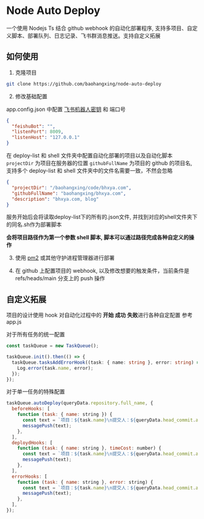 # Node Auto Deploy

一个使用 Nodejs Ts 结合 github webhook 的自动化部署程序, 支持多项目、自定义脚本、部署队列、日志记录、飞书群消息推送。支持自定义拓展

## 如何使用

1. 克隆项目

```sh
git clone https://github.com/baohangxing/node-auto-deploy
```

2. 修改基础配置

app.config.json 中配置 [飞书机器人密钥](https://www.feishu.cn/hc/zh-CN/articles/360024984973) 和 端口号

```json
{
  "feishuBot": "",
  "listenPort": 8009,
  "listenHost": "127.0.0.1"
}
```

在 deploy-list 和 shell 文件夹中配置自动化部署的项目以及自动化脚本
`projectDir` 为项目在服务器的位置
`githubFullName` 为项目的 github 的项目名, 支持多个
deploy-list 和 shell 文件夹中的文件名需要一致，不然会忽略

```json
{
  "projectDir": "/baohangxing/code/bhxya.com",
  "githubFullName": "baohangxing/bhxya.com",
  "description": "bhxya.com, blog"
}
```

服务开始后会将读取deploy-list下的所有的.json文件, 并找到对应的shell文件夹下的同名.sh作为部署脚本

**会将项目路径作为第一个参数 shell 脚本, 脚本可以通过路径完成各种自定义的操作**

3. 使用 [pm2](https://pm2.keymetrics.io/) 或其他守护进程管理器进行部署

4. 在 github 上配置项目的 webhook, 以及修改想要的触发条件，当前条件是 refs/heads/main 分支上的 push 操作

## 自定义拓展

项目的设计使用 hook 对自动化过程中的 **开始** **成功** **失败**进行各种自定配置
参考 app.js

对于所有任务的统一配置

```ts
const taskQueue = new TaskQueue();

taskQueue.init().then(() => {
  taskQueue.tasksAddErrorHook((task: { name: string }, error: string) => {
    Log.error(task.name, error);
  });
});
```

对于单一任务的特殊配置

```js
taskQueue.autoDeploy(queryData.repository.full_name, {
  beforeHooks: [
    function (task: { name: string }) {
      const text = `项目：${task.name}\n提交人：${queryData.head_commit.author.username}\n提交信息：${queryData.head_commit.message}\n开始部署...\n`;
      messagePush(text);
    },
  ],
  deploydHooks: [
    function (task: { name: string }, timeCost: number) {
      const text = `项目：${task.name}\n提交人：${queryData.head_commit.author.username}\n提交信息：${queryData.head_commit.message}\n状态：部署成功(${timeCost}s)\n`;
      messagePush(text);
    },
  ],
  errorHooks: [
    function (task: { name: string }, error: string) {
      const text = `项目：${task.name}\n提交人：${queryData.head_commit.author.username}\n提交信息：${queryData.head_commit.message}\n状态：部署错误(${error})\n`;
      messagePush(text);
    },
  ],
});
```
